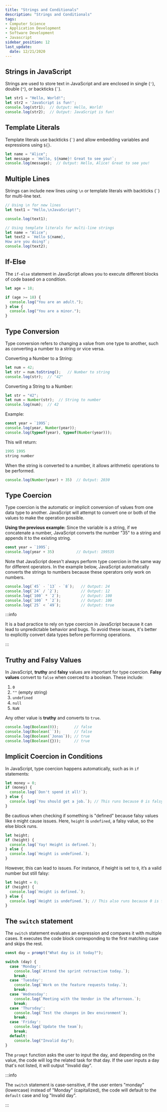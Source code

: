 ```yaml
---
title: "Strings and Conditionals"
description: "Strings and Conditionals"
tags: 
- Computer Science
- Application Development
- Software Development
- Javascript
sidebar_position: 12
last_update:
  date: 12/21/2020
---
```



## Strings in JavaScript  

Strings are used to store text in JavaScript and are enclosed in single (`'`), double (`"`), or backticks (`` ` ``).  

```js
let str1 = "Hello, World!";
let str2 = 'JavaScript is fun!';
console.log(str1);  // Output: Hello, World!
console.log(str2);  // Output: JavaScript is fun!
```

## Template Literals  

Template literals use backticks (`` ` ``) and allow embedding variables and expressions using `${}`.  

```js
let name = "Alice";
let message = `Hello, ${name}! Great to see you!`;
console.log(message);  // Output: Hello, Alice! Great to see you!
```

## Multiple Lines  

Strings can include new lines using `\n` or template literals with backticks (`` ` ``) for multi-line text.  

```js
// Using \n for new lines
let text1 = "Hello,\nJavaScript!";

console.log(text1);

// Using template literals for multi-line strings
let name = "Alice";
let text2 = `Hello ${name},
How are you doing?`;
console.log(text2);
```

## If-Else  

The `if-else` statement in JavaScript allows you to execute different blocks of code based on a condition.  

```js
let age = 18;

if (age >= 18) {
  console.log("You are an adult.");
} else {
  console.log("You are a minor.");
}
```

## Type Conversion  

Type conversion refers to changing a value from one type to another, such as converting a number to a string or vice versa.

Converting a Number to a String:

```js
let num = 42;
let str = num.toString();   // Number to string
console.log(str);  // "42"
```

Converting a String to a Number:

```js
let str = "42";
let num = Number(str);  // String to number
console.log(num);  // 42
```

Example:

```javascript
const year = `1995`;
console.log(year, Number(year));
console.log(typeof(year), typeof(Number(year))); 
```

This will return:

```javascript
1995 1995
string number  
```

When the string is converted to a number, it allows arithmetic operations to be performed.

```js
console.log(Number(year) + 35)  // Output: 2030
```


## Type Coercion 

Type coercion is the automatic or implicit conversion of values from one data type to another. JavaScript will attempt to convert one or both of the values to make the operation possible.

**Using the previous example:**
Since the variable is a string, if we concatenate a number, JavaScript converts the number "35" to a string and appends it to the existing string. 

```js
const year = `1995`;
console.log(year + 35)          // Output: 199535
```

Note that JavaScript doesn't always perform type coercion in the same way for different operators. In the example below, JavaScript automatically converts the strings to numbers because these operators only work on numbers.

```js
console.log(`45` - `13` - `8`);   // Output: 24
console.log(`24` / `2`);          // Output: 12
console.log(`100` * `2`);         // Output: 100
console.log(`100` * `2`);         // Output: 100
console.log(`25` < `49`);         // Output: true
```

:::info 

It is a bad practice to rely on type coercion in JavaScript because it can lead to unpredictable behavior and bugs. To avoid these issues, it's better to explicitly convert data types before performing operations. 

:::

## Truthy and Falsy Values 

In JavaScript, **truthy** and **falsy** values are important for type coercion.
**Falsy values** convert to `false` when coerced to a boolean. These include:

  1. `0`
  2. `""` (empty string)
  3. `undefined`
  4. `null`
  5. `NaN`

Any other value is **truthy** and converts to `true`.

```js
console.log(Boolean(0));       // false
console.log(Boolean(``));      // false
console.log(Boolean(`Jonas`)); // true
console.log(Boolean({}));      // true
```

## Implicit Coercion in Conditions

In JavaScript, type coercion happens automatically, such as in `if` statements:

```js
let money = 0;
if (money) {
  console.log(`Don't spend it all!`);
} else {
  console.log(`You should get a job.`); // This runs because 0 is falsy
}
```

Be cautious when checking if something is "defined" because falsy values like `0` might cause issues. Here, `height` is `undefined`, a falsy value, so the else block runs.

```js
let height;
if (height) {
  console.log(`Yay! Height is defined.`);
} else {
  console.log(`Height is undefined.`);
}
```

However, this can lead to issues. For instance, if height is set to `0`, it’s a valid number but still falsy:

```js
let height = 0;
if (height) {
  console.log(`Height is defined.`);
} else {
  console.log(`Height is undefined.`); // This also runs because 0 is falsy
} 
```

## The `switch` statement

The `switch` statement evaluates an expression and compares it with multiple cases. It executes the code block corresponding to the first matching case and skips the rest.

```js
const day = prompt("What day is it today?");

switch (day) {
  case 'Monday':
    console.log(`Attend the sprint retroactive today.`);
    break;
  case 'Tuesday':
    console.log(`Work on the feature requests today.`);
    break;
  case 'Wednesday':
    console.log(`Meeting with the Vendor in the afternoon.`);
    break;
  case 'Thursday':
    console.log(`Test the changes in Dev environment`);
    break;
  case 'Friday':
    console.log(`Update the team`);
    break;
  default:
    console.log("Invalid day");
}
```

The `prompt` function asks the user to input the day, and depending on the value, the code will log the related task for that day. If the user inputs a day that's not listed, it will output "Invalid day".

:::info 

The `switch` statement is case-sensitive, if the user enters "monday" (lowercase) instead of "Monday" (capitalized), the code will default to the `default` case and log "Invalid day".

:::